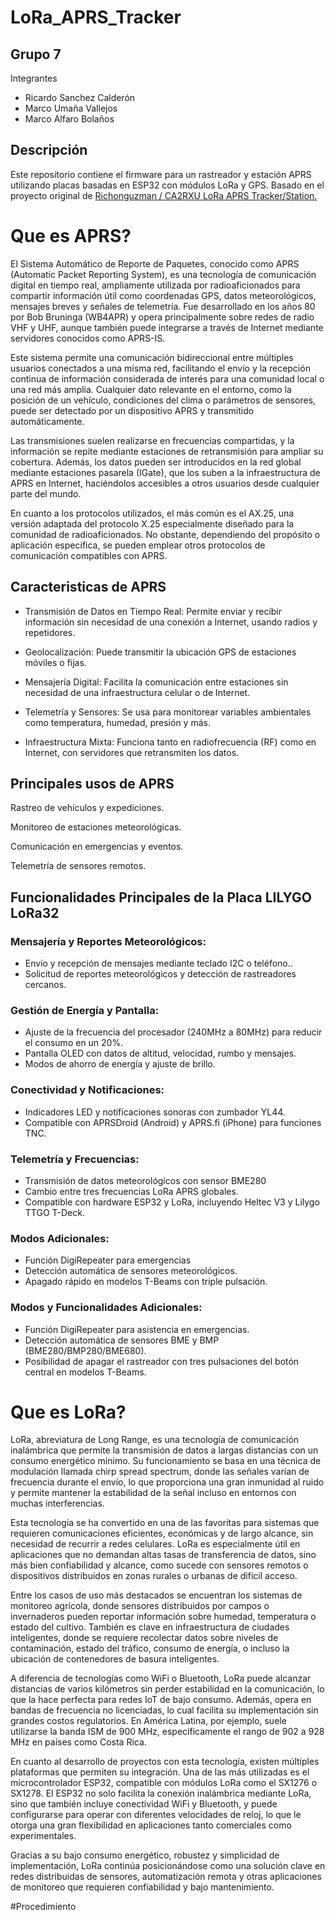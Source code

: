 # LoRa_APRS_Tracker
## Grupo 7
Integrantes

- Ricardo Sanchez Calderón
- Marco Umaña Vallejos
- Marco Alfaro Bolaños



## Descripción
Este repositorio contiene el firmware para un rastreador y estación APRS utilizando placas basadas en ESP32 con módulos LoRa y GPS. Basado en el proyecto original de [Richonguzman / CA2RXU LoRa APRS Tracker/Station.
](https://github.com/richonguzman/LoRa_APRS_Tracker)

# Que es APRS?
El Sistema Automático de Reporte de Paquetes, conocido como APRS (Automatic Packet Reporting System), es una tecnología de comunicación digital en tiempo real, ampliamente utilizada por radioaficionados para compartir información útil como coordenadas GPS, datos meteorológicos, mensajes breves y señales de telemetría. Fue desarrollado en los años 80 por Bob Bruninga (WB4APR) y opera principalmente sobre redes de radio VHF y UHF, aunque también puede integrarse a través de Internet mediante servidores conocidos como APRS-IS.

Este sistema permite una comunicación bidireccional entre múltiples usuarios conectados a una misma red, facilitando el envío y la recepción continua de información considerada de interés para una comunidad local o una red más amplia. Cualquier dato relevante en el entorno, como la posición de un vehículo, condiciones del clima o parámetros de sensores, puede ser detectado por un dispositivo APRS y transmitido automáticamente.

Las transmisiones suelen realizarse en frecuencias compartidas, y la información se repite mediante estaciones de retransmisión para ampliar su cobertura. Además, los datos pueden ser introducidos en la red global mediante estaciones pasarela (IGate), que los suben a la infraestructura de APRS en Internet, haciéndolos accesibles a otros usuarios desde cualquier parte del mundo.

En cuanto a los protocolos utilizados, el más común es el AX.25, una versión adaptada del protocolo X.25 especialmente diseñado para la comunidad de radioaficionados. No obstante, dependiendo del propósito o aplicación específica, se pueden emplear otros protocolos de comunicación compatibles con APRS.

## Caracteristicas de APRS
- Transmisión de Datos en Tiempo Real: Permite enviar y recibir información sin necesidad de una conexión a Internet, usando radios y repetidores.

- Geolocalización: Puede transmitir la ubicación GPS de estaciones móviles o fijas.

- Mensajería Digital: Facilita la comunicación entre estaciones sin necesidad de una infraestructura celular o de Internet.

- Telemetría y Sensores: Se usa para monitorear variables ambientales como temperatura, humedad, presión y más.

- Infraestructura Mixta: Funciona tanto en radiofrecuencia (RF) como en Internet, con servidores que retransmiten los datos.

## Principales usos de APRS
Rastreo de vehículos y expediciones.

Monitoreo de estaciones meteorológicas.

Comunicación en emergencias y eventos.

Telemetría de sensores remotos.

## Funcionalidades Principales de la Placa LILYGO LoRa32

### Mensajería y Reportes Meteorológicos:
- Envío y recepción de mensajes mediante teclado I2C o teléfono..
- Solicitud de reportes meteorológicos y detección de rastreadores cercanos.
### Gestión de Energía y Pantalla:
- Ajuste de la frecuencia del procesador (240MHz a 80MHz) para reducir el consumo en un 20%.
- Pantalla OLED con datos de altitud, velocidad, rumbo y mensajes.
- Modos de ahorro de energía y ajuste de brillo.
### Conectividad y Notificaciones:
- Indicadores LED y notificaciones sonoras con zumbador YL44.
- Compatible con APRSDroid (Android) y APRS.fi (iPhone) para funciones TNC.
### Telemetría y Frecuencias:
- Transmisión de datos meteorológicos con sensor BME280
- Cambio entre tres frecuencias LoRa APRS globales.
- Compatible con hardware ESP32 y LoRa, incluyendo Heltec V3 y Lilygo TTGO T-Deck.
### Modos Adicionales:
- Función DigiRepeater para emergencias
- Detección automática de sensores meteorológicos.
- Apagado rápido en modelos T-Beams con triple pulsación.

### Modos y Funcionalidades Adicionales:
- Función DigiRepeater para asistencia en emergencias.
- Detección automática de sensores BME y BMP (BME280/BMP280/BME680).
- Posibilidad de apagar el rastreador con tres pulsaciones del botón central en modelos T-Beams.

# Que es LoRa?
LoRa, abreviatura de Long Range, es una tecnología de comunicación inalámbrica que permite la transmisión de datos a largas distancias con un consumo energético mínimo. Su funcionamiento se basa en una técnica de modulación llamada chirp spread spectrum, donde las señales varían de frecuencia durante el envío, lo que proporciona una gran inmunidad al ruido y permite mantener la estabilidad de la señal incluso en entornos con muchas interferencias.

Esta tecnología se ha convertido en una de las favoritas para sistemas que requieren comunicaciones eficientes, económicas y de largo alcance, sin necesidad de recurrir a redes celulares. LoRa es especialmente útil en aplicaciones que no demandan altas tasas de transferencia de datos, sino más bien confiabilidad y alcance, como sucede con sensores remotos o dispositivos distribuidos en zonas rurales o urbanas de difícil acceso.

Entre los casos de uso más destacados se encuentran los sistemas de monitoreo agrícola, donde sensores distribuidos por campos o invernaderos pueden reportar información sobre humedad, temperatura o estado del cultivo. También es clave en infraestructura de ciudades inteligentes, donde se requiere recolectar datos sobre niveles de contaminación, estado del tráfico, consumo de energía, o incluso la ubicación de contenedores de basura inteligentes.

A diferencia de tecnologías como WiFi o Bluetooth, LoRa puede alcanzar distancias de varios kilómetros sin perder estabilidad en la comunicación, lo que la hace perfecta para redes IoT de bajo consumo. Además, opera en bandas de frecuencia no licenciadas, lo cual facilita su implementación sin grandes costos regulatorios. En América Latina, por ejemplo, suele utilizarse la banda ISM de 900 MHz, específicamente el rango de 902 a 928 MHz en países como Costa Rica.

En cuanto al desarrollo de proyectos con esta tecnología, existen múltiples plataformas que permiten su integración. Una de las más utilizadas es el microcontrolador ESP32, compatible con módulos LoRa como el SX1276 o SX1278. El ESP32 no solo facilita la conexión inalámbrica mediante LoRa, sino que también incluye conectividad WiFi y Bluetooth, y puede configurarse para operar con diferentes velocidades de reloj, lo que le otorga una gran flexibilidad en aplicaciones tanto comerciales como experimentales.

Gracias a su bajo consumo energético, robustez y simplicidad de implementación, LoRa continúa posicionándose como una solución clave en redes distribuidas de sensores, automatización remota y otras aplicaciones de monitoreo que requieren confiabilidad y bajo mantenimiento.

#Procedimiento
